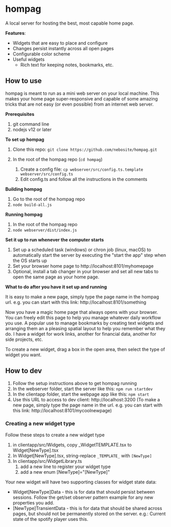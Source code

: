 # hompag

A local server for hosting the best, most capable home page.

**Features**:

* Widgets that are easy to place and configure
* Changes persist instantly across all open pages
* Configurable color scheme
* Useful widgets
  * Rich text for keeping notes, bookmarks, etc.  

## **How to use**

hompag is meant to run as a mini web server on your local machine.  This makes your home page super-responsive and capable of some amazing tricks that are not easy (or even possible) from an internet web server.   

**Prerequisites**

1. git command line
2. nodejs v12 or later

**To set up hompag**

1. Clone this repo:  `git clone https://github.com/nebosite/hompag.git`

3. In the root of the hompag repo (`cd hompag`)
   1. Create a config file:  `cp webserver/src/config.ts.template webserver/src/config.ts`
   2. Edit config.ts and follow all the instructions in the comments

**Building hompag**

1. Go to the root of the hompag repo
2. `node build-all.js`

**Running hompag**

1. In the root of the hompag repo
2. `node webserver/dist/index.js`

**Set it up to run whenever the computer starts**

1. Set up a scheduled task (windows) or chron job (linux, macOS) to automatically start the server by executing the "start the app" step when the OS starts up
2. Set your browser home page to http://localhost:8101/myhomepage
3. Optional, install a tab changer in your browser and set all new tabs to open the same page as your home page. 

**What to do after you have it set up and running**

It is easy to make a new page, simply type the page name in the hompag url.  e.g. you can start with this link:  http://localhost:8101/something

Now you have a magic home page that always opens with your browser.  You can freely edit this page to help you manage whatever daily workflow you use.   A popular use to manage bookmarks by creating text widgets and arranging them an a pleasing spatial layout to help you remember what they do.   I have a widget for work links, another for financial data, another for side projects, etc.   

To create a new widget, drag a box in the open area, then select the type of widget you want.  



## **How to dev**

1. Follow the setup instructions above to get hompag running
3. In the webserver folder, start the server like this:  `npm run startdev`
3. In the clientapp folder, start the webpage app like this:  `npm start`
4. Use this URL to access to dev client:   http://localhost:3200  (To make a new page, simply type the page name in the url.  e.g. you can start with this link:  http://localhost:8101/mycoolnewpage)

### Creating a new widget type

Follow these steps to create a new widget type

1. in clientapp/src/Widgets, copy _WidgetTEMPLATE.tsx to Widget[NewType].tsx
2. In Widget[NewType].tsx, string-replace `_TEMPLATE_` with `[NewType]`
3. In clientapp/src/WidgetLibrary.ts
   1. add a new line to register your widget type
   2. add a new enum [NewType]="[NewType]"

Your new widget will have two supporting classes for widget state data:

* Widget[NewType]Data - this is for data that should persist between sessions.  Follow the get/set observer pattern example for any new properties you add.   
* [NewType]TransientData - this is for data that should be shared across pages, but should not be permanently stored on the server.   e.g.: Current state of the spotify player uses this. 



